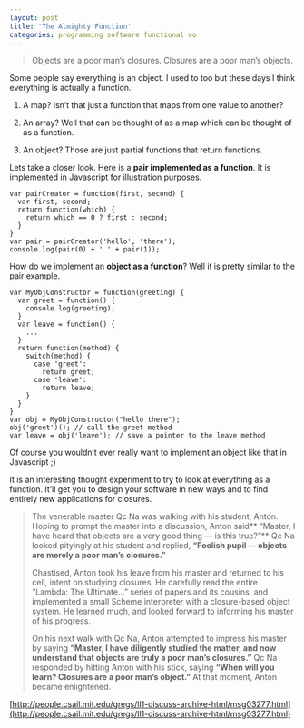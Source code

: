```yaml
---
layout: post
title: 'The Almighty Function'
categories: programming software functional oo
---
```


> Objects are a poor man’s closures. Closures are a poor man’s objects.

Some people say everything is an object. I used to too but these days I think everything is actually a function.

1. A map? Isn’t that just a function that maps from one value to another?

1. An array? Well that can be thought of as a map which can be thought of as a function.

1. An object? Those are just partial functions that return functions.

Lets take a closer look. Here is a **pair implemented as a function**. It is implemented in Javascript for illustration purposes.

    var pairCreator = function(first, second) {
      var first, second;
      return function(which) {
        return which == 0 ? first : second;
      }
    }
    var pair = pairCreator('hello', 'there');
    console.log(pair(0) + ' ' + pair(1));

How do we implement an **object as a function**? Well it is pretty similar to the pair example.

    var MyObjConstructor = function(greeting) {
      var greet = function() {
        console.log(greeting);
      }
      var leave = function() {
        ...
      }
      return function(method) {
        switch(method) {
          case 'greet':
            return greet;
          case 'leave':
            return leave;
        }
      }
    }
    var obj = MyObjConstructor("hello there");
    obj('greet')(); // call the greet method
    var leave = obj('leave'); // save a pointer to the leave method

Of course you wouldn’t ever really want to implement an object like that in Javascript ;)

It is an interesting thought experiment to try to look at everything as a function. It’ll get you to design your software in new ways and to find entirely new applications for closures.

> The venerable master Qc Na was walking with his student, Anton. Hoping to prompt the master into a discussion, Anton said** “Master, I have heard that objects are a very good thing — is this true?”** Qc Na looked pityingly at his student and replied, **“Foolish pupil — objects are merely a poor man’s closures.”**
>
> Chastised, Anton took his leave from his master and returned to his cell, intent on studying closures. He carefully read the entire “Lambda: The Ultimate…” series of papers and its cousins, and implemented a small Scheme interpreter with a closure-based object system. He learned much, and looked forward to informing his master of his progress.
>
> On his next walk with Qc Na, Anton attempted to impress his master by saying **“Master, I have diligently studied the matter, and now understand that objects are truly a poor man’s closures.”** Qc Na responded by hitting Anton with his stick, saying **“When will you learn? Closures are a poor man’s object.”** At that moment, Anton became enlightened.

[http://people.csail.mit.edu/gregs/ll1-discuss-archive-html/msg03277.html](http://people.csail.mit.edu/gregs/ll1-discuss-archive-html/msg03277.html)
